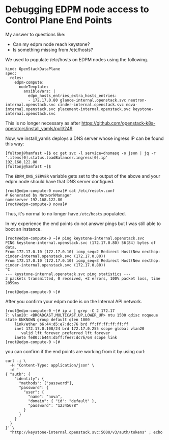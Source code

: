 # Debugging EDPM node access to Control Plane End Points

My answer to questions like:

- Can my edpm node reach keystone?
- Is something missing from /etc/hosts?

We used to populate /etc/hosts on EDPM nodes using the following.
```
kind: OpenStackDataPlane
spec:
  roles:
    edpm-compute:
      nodeTemplate:
        ansibleVars: |
          edpm_hosts_entries_extra_hosts_entries:
          - 172.17.0.80 glance-internal.openstack.svc neutron-internal.openstack.svc cinder-internal.openstack.svc nova-internal.openstack.svc placement-internal.openstack.svc keystone-internal.openstack.svc
```
This is no longer necessary as after
https://github.com/openstack-k8s-operators/install_yamls/pull/249

Now, we install_yamls deploys a DNS server whose ingress IP can be
found this way:

```
[fultonj@hamfast ~]$ oc get svc -l service=dnsmasq -o json | jq -r '.items[0].status.loadBalancer.ingress[0].ip'
192.168.122.80
[fultonj@hamfast ~]$ 
```

The `EDPM_DNS_SERVER` variable gets set to the output of the above and
your edpm node should have that DNS server configued.

```
[root@edpm-compute-0 nova]# cat /etc/resolv.conf
# Generated by NetworkManager
nameserver 192.168.122.80
[root@edpm-compute-0 nova]# 
```

Thus, it's normal to no longer have `/etc/hosts` populated.

In my experience the end points do not answer pings but I was
still able to boot an instance.

```
[root@edpm-compute-0 ~]# ping keystone-internal.openstack.svc
PING keystone-internal.openstack.svc (172.17.0.80) 56(84) bytes of data.
From 172.17.0.10 (172.17.0.10) icmp_seq=2 Redirect Host(New nexthop: cinder-internal.openstack.svc (172.17.0.80))
From 172.17.0.10 (172.17.0.10) icmp_seq=3 Redirect Host(New nexthop: cinder-internal.openstack.svc (172.17.0.80))
^C
--- keystone-internal.openstack.svc ping statistics ---
3 packets transmitted, 0 received, +2 errors, 100% packet loss, time 2059ms

[root@edpm-compute-0 ~]# 
```

After you confirm your edpm node is on the Internal API network.

```
[root@edpm-compute-0 ~]# ip a | grep -C 2 172.17
7: vlan20: <BROADCAST,MULTICAST,UP,LOWER_UP> mtu 1500 qdisc noqueue state UNKNOWN group default qlen 1000
    link/ether b6:44:d5:e7:dc:76 brd ff:ff:ff:ff:ff:ff
    inet 172.17.0.100/24 brd 172.17.0.255 scope global vlan20
       valid_lft forever preferred_lft forever
    inet6 fe80::b444:d5ff:fee7:dc76/64 scope link 
[root@edpm-compute-0 ~]# 
```

you can confirm if the end points are working from it by using curl:

```
curl -i \
  -H "Content-Type: application/json" \
  -d '
{ "auth": {
    "identity": {
      "methods": ["password"],
      "password": {
        "user": {
          "name": "nova",
          "domain": { "id": "default" },
          "password": "12345678"
        }
      }
    }
  }
}' \
  "http://keystone-internal.openstack.svc:5000/v3/auth/tokens" ; echo
```
